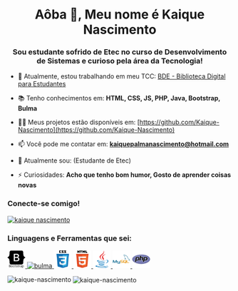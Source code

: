 <h1 align="center">Aôba 👋, Meu nome é Kaique Nascimento</h1>
<h3 align="center">Sou estudante sofrido de Etec no curso de Desenvolvimento de Sistemas e curioso pela área da Tecnologia!</h3>

- 💼 Atualmente, estou trabalhando em meu TCC: [BDE - Biblioteca Digital para Estudantes](https://github.com/Kaique-Nascimento/BDE-TCC)

- 📚 Tenho conhecimentos em: **HTML, CSS, JS, PHP, Java, Bootstrap, Bulma**

- 👨‍💻 Meus projetos estão disponíveis em: [https://github.com/Kaique-Nascimento](https://github.com/Kaique-Nascimento)

- 📫 Você pode me contatar em: **kaiquepalmanascimento@hotmail.com**

- 📄 Atualmente sou: (Estudante de Etec)

- ⚡ Curiosidades: **Acho que tenho bom humor, Gosto de aprender coisas novas**

<h3 align="left">Conecte-se comigo!</h3>
<p align="left">
<a href="https://linkedin.com/in/kaique nascimento" target="blank"><img align="center" src="https://raw.githubusercontent.com/rahuldkjain/github-profile-readme-generator/master/src/images/icons/Social/linked-in-alt.svg" alt="kaique nascimento" height="30" width="40" /></a>
</p>

<h3 align="left">Linguagens e Ferramentas que sei:</h3>
<p align="left"> <a href="https://getbootstrap.com" target="_blank" rel="noreferrer"> <img src="https://raw.githubusercontent.com/devicons/devicon/master/icons/bootstrap/bootstrap-plain-wordmark.svg" alt="bootstrap" width="40" height="40"/> </a> <a href="https://bulma.io/" target="_blank" rel="noreferrer"> <img src="https://raw.githubusercontent.com/gilbarbara/logos/804dc257b59e144eaca5bc6ffd16949752c6f789/logos/bulma.svg" alt="bulma" width="40" height="40"/> </a> <a href="https://www.w3schools.com/css/" target="_blank" rel="noreferrer"> <img src="https://raw.githubusercontent.com/devicons/devicon/master/icons/css3/css3-original-wordmark.svg" alt="css3" width="40" height="40"/> </a> <a href="https://www.w3.org/html/" target="_blank" rel="noreferrer"> <img src="https://raw.githubusercontent.com/devicons/devicon/master/icons/html5/html5-original-wordmark.svg" alt="html5" width="40" height="40"/> </a> <a href="https://www.java.com" target="_blank" rel="noreferrer"> <img src="https://raw.githubusercontent.com/devicons/devicon/master/icons/java/java-original.svg" alt="java" width="40" height="40"/> </a> <a href="https://www.mysql.com/" target="_blank" rel="noreferrer"> <img src="https://raw.githubusercontent.com/devicons/devicon/master/icons/mysql/mysql-original-wordmark.svg" alt="mysql" width="40" height="40"/> </a> <a href="https://www.php.net" target="_blank" rel="noreferrer"> <img src="https://raw.githubusercontent.com/devicons/devicon/master/icons/php/php-original.svg" alt="php" width="40" height="40"/> </a> </p>

<p><img align="left" src="https://github-readme-stats.vercel.app/api/top-langs?username=kaique-nascimento&show_icons=true&title_color=4826f2&locale=en&layout=compact" alt="kaique-nascimento" /></p>

<p>&nbsp;<img align="center" src="https://github-readme-stats.vercel.app/api?username=kaique-nascimento&show_icons=true&title_color=4826f2&locale=en" alt="kaique-nascimento" /></p>


